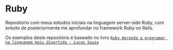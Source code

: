 # Ruby

Repositório com meus estudos iniciais na linguagem server-side Ruby, com entuito de posteriormente me aprofundar no framework Ruby on Rails.

Os exemplos deste repositório é baseado no livro 
<a href="https://www.casadocodigo.com.br/products/livro-ruby" target="_blank">
`Ruby Aprenda a programar na linguagem mais divertida - Lucas Souza`
</a>
